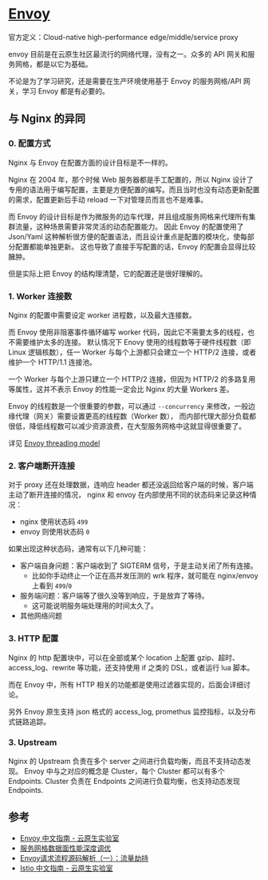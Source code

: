 # [Envoy](https://github.com/envoyproxy/envoy/)

官方定义：Cloud-native high-performance edge/middle/service proxy

envoy 目前是在云原生社区最流行的网络代理，没有之一。众多的 API 网关和服务网格，都是以它为基础。

不论是为了学习研究，还是需要在生产环境使用基于 Envoy 的服务网格/API 网关，学习 Envoy 都是有必要的。

## 与 Nginx 的异同

### 0. 配置方式

Nginx 与 Envoy 在配置方面的设计目标是不一样的。

Nginx 在 2004 年，那个时候 Web 服务器都是手工配置的，所以 Nginx 设计了专用的语法用于编写配置，主要是方便配置的编写。而且当时也没有动态更新配置的需求，配置更新后手动 reload 一下对管理员而言也不是难事。

而 Envoy 的设计目标是作为微服务的边车代理，并且组成服务网格来代理所有集群流量，这种场景需要非常灵活的动态配置能力。
因此 Envoy 的配置使用了 Json/Yaml 这种解析很方便的配置语法，而且设计重点是配置的模块化，使每部分配置都能单独更新。
这也导致了直接手写配置的话，Envoy 的配置会显得比较臃肿。

但是实际上把 Envoy 的结构理清楚，它的配置还是很好理解的。

### 1. Worker 连接数

Nginx 的配置中需要设定 worker 进程数，以及最大连接数。

而 Envoy 使用非阻塞事件循环编写 worker 代码，因此它不需要太多的线程，也不需要维护太多的连接。
默认情况下 Enovy 使用的线程数等于硬件线程数（即 Linux 逻辑核数），任一 Worker 与每个上游都只会建立一个 HTTP/2 连接，或者维护一个 HTTP/1.1 连接池。

一个 Worker 与每个上游只建立一个 HTTP/2 连接，但因为 HTTP/2 的多路复用等属性，这并不表示 Envoy 的性能一定会比 Nginx 的大量 Workers 差。

Envoy 的线程数是一个很重要的参数，可以通过 `--concurrency` 来修改，一般边缘代理（网关）需要设置更高的线程数（Worker 数），
而内部代理大部分负载都很低，降低线程数可以减少资源浪费，在大型服务网格中这就显得很重要了。


详见 [Envoy threading model](https://blog.envoyproxy.io/envoy-threading-model-a8d44b922310)


### 2. 客户端断开连接

对于 proxy 还在处理数据，连响应 header 都还没返回给客户端的时候，客户端主动了断开连接的情况，
nginx 和 envoy 在内部使用不同的状态码来记录这种情况：

- nginx 使用状态码 `499`
- envoy 则使用状态码 `0`

如果出现这种状态码，通常有以下几种可能：

- 客户端自身问题：客户端收到了 SIGTERM 信号，于是主动关闭了所有连接。
  - 比如你手动终止一个正在高并发压测的 wrk 程序，就可能在 nginx/envoy 上看到 `499`/`0`
- 服务端问题：客户端等了很久没等到响应，于是放弃了等待。
  - 这可能说明服务端处理用的时间太久了。
- 其他网络问题

### 3. HTTP 配置

Nginx 的 http 配置块中，可以在全部或某个 location 上配置 gzip、超时、access_log、rewrite 等功能，还支持使用 if 之类的 DSL，或者运行 lua 脚本。

而在 Envoy 中，所有 HTTP 相关的功能都是使用过滤器实现的，后面会详细讨论。

另外 Envoy 原生支持 json 格式的 access_log, promethus 监控指标，以及分布式链路追踪。

### 3. Upstream

Nginx 的 Upstream 负责在多个 server 之间进行负载均衡，而且不支持动态发现。
Envoy 中与之对应的概念是 Cluster，每个 Cluster 都可以有多个 Endpoints.
Cluster 负责在 Endpoints 之间进行负载均衡，也支持动态发现 Endpoints.


## 参考

- [Envoy 中文指南 - 云原生实验室](https://fuckcloudnative.io/envoy-handbook)
- [服务网格数据面性能深度调优](https://mp.weixin.qq.com/s/sRH-VKJh2izfSJuG7dNhGg)
- [Envoy请求流程源码解析（一）：流量劫持](https://segmentfault.com/a/1190000041456849)
- [Istio 中文指南 - 云原生实验室](https://github.com/yangchuansheng/envoy-handbook)
